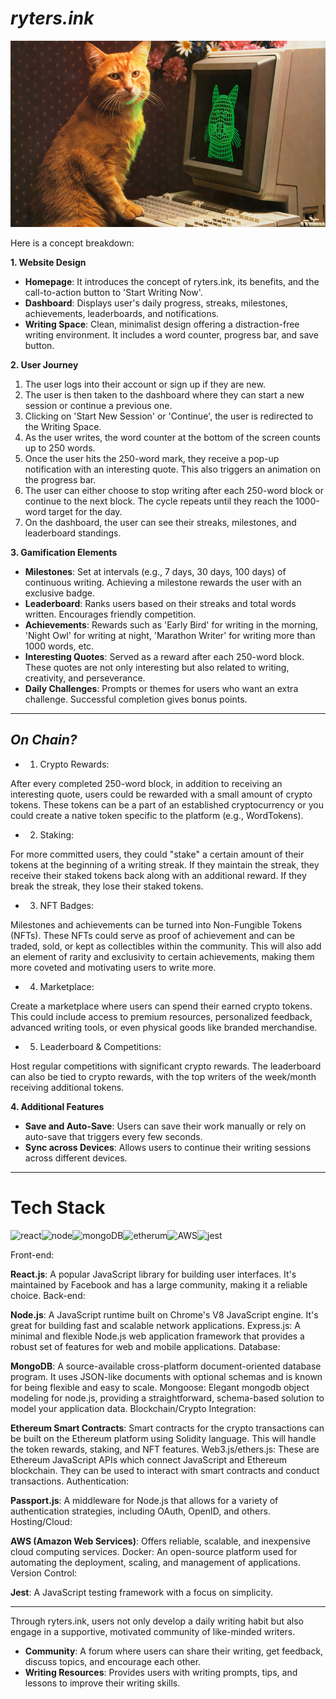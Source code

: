 # _ryters.ink_
<img src="images/computer_cat.jpeg" alt="Cover Image"/>

 
Here is a concept breakdown:

**1. Website Design**

* **Homepage**: It introduces the concept of ryters.ink, its benefits, and the call-to-action button to 'Start Writing Now'.
* **Dashboard**: Displays user's daily progress, streaks, milestones, achievements, leaderboards, and notifications. 
* **Writing Space**: Clean, minimalist design offering a distraction-free writing environment. It includes a word counter, progress bar, and save button.

**2. User Journey**

1. The user logs into their account or sign up if they are new.
2. The user is then taken to the dashboard where they can start a new session or continue a previous one.
3. Clicking on 'Start New Session' or 'Continue', the user is redirected to the Writing Space.
4. As the user writes, the word counter at the bottom of the screen counts up to 250 words.
5. Once the user hits the 250-word mark, they receive a pop-up notification with an interesting quote. This also triggers an animation on the progress bar.
6. The user can either choose to stop writing after each 250-word block or continue to the next block. The cycle repeats until they reach the 1000-word target for the day.
7. On the dashboard, the user can see their streaks, milestones, and leaderboard standings.

**3. Gamification Elements**

* **Milestones**: Set at intervals (e.g., 7 days, 30 days, 100 days) of continuous writing. Achieving a milestone rewards the user with an exclusive badge.
* **Leaderboard**: Ranks users based on their streaks and total words written. Encourages friendly competition.
* **Achievements**: Rewards such as 'Early Bird' for writing in the morning, 'Night Owl' for writing at night, 'Marathon Writer' for writing more than 1000 words, etc.
* **Interesting Quotes**: Served as a reward after each 250-word block. These quotes are not only interesting but also related to writing, creativity, and perseverance.
* **Daily Challenges**: Prompts or themes for users who want an extra challenge. Successful completion gives bonus points.

----
## _On Chain?_ 
* 1. Crypto Rewards:

After every completed 250-word block, in addition to receiving an interesting quote, users could be rewarded with a small amount of crypto tokens. These tokens can be a part of an established cryptocurrency or you could create a native token specific to the platform (e.g., WordTokens).

* 2. Staking:

For more committed users, they could "stake" a certain amount of their tokens at the beginning of a writing streak. If they maintain the streak, they receive their staked tokens back along with an additional reward. If they break the streak, they lose their staked tokens.

* 3. NFT Badges:

Milestones and achievements can be turned into Non-Fungible Tokens (NFTs). These NFTs could serve as proof of achievement and can be traded, sold, or kept as collectibles within the community. This will also add an element of rarity and exclusivity to certain achievements, making them more coveted and motivating users to write more.

* 4. Marketplace:

Create a marketplace where users can spend their earned crypto tokens. This could include access to premium resources, personalized feedback, advanced writing tools, or even physical goods like branded merchandise.

* 5. Leaderboard & Competitions:

Host regular competitions with significant crypto rewards. The leaderboard can also be tied to crypto rewards, with the top writers of the week/month receiving additional tokens.

**4. Additional Features**

* **Save and Auto-Save**: Users can save their work manually or rely on auto-save that triggers every few seconds.
* **Sync across Devices**: Allows users to continue their writing sessions across different devices.
---
# Tech Stack
![react](https://img.shields.io/badge/React-20232A?style=for-the-badge&logo=react&logoColor=61DAFB)![node](https://img.shields.io/badge/Node.js-43853D?style=for-the-badge&logo=node.js&logoColor=white)![mongoDB](https://img.shields.io/badge/MongoDB-4EA94B?style=for-the-badge&logo=mongodb&logoColor=white)![etherum](https://img.shields.io/badge/Ethereum-3C3C3D?style=for-the-badge&logo=Ethereum&logoColor=white)![AWS](https://img.shields.io/badge/Amazon_AWS-FF9900?style=for-the-badge&logo=amazonaws&logoColor=white)![jest](https://img.shields.io/badge/Jest-323330?style=for-the-badge&logo=Jest&logoColor=white)

Front-end:

**React.js**: A popular JavaScript library for building user interfaces. It's maintained by Facebook and has a large community, making it a reliable choice.
Back-end:

**Node.js**: A JavaScript runtime built on Chrome's V8 JavaScript engine. It's great for building fast and scalable network applications.
Express.js: A minimal and flexible Node.js web application framework that provides a robust set of features for web and mobile applications.
Database:

**MongoDB**: A source-available cross-platform document-oriented database program. It uses JSON-like documents with optional schemas and is known for being flexible and easy to scale.
Mongoose: Elegant mongodb object modeling for node.js, providing a straightforward, schema-based solution to model your application data.
Blockchain/Crypto Integration:

**Ethereum Smart Contracts**: Smart contracts for the crypto transactions can be built on the Ethereum platform using Solidity language. This will handle the token rewards, staking, and NFT features.
Web3.js/ethers.js: These are Ethereum JavaScript APIs which connect JavaScript and Ethereum blockchain. They can be used to interact with smart contracts and conduct transactions.
Authentication:

**Passport.js**: A middleware for Node.js that allows for a variety of authentication strategies, including OAuth, OpenID, and others.
Hosting/Cloud:

**AWS (Amazon Web Services)**: Offers reliable, scalable, and inexpensive cloud computing services.
Docker: An open-source platform used for automating the deployment, scaling, and management of applications.
Version Control:

**Jest**: A JavaScript testing framework with a focus on simplicity.

---

Through ryters.ink, users not only develop a daily writing habit but also engage in a supportive, motivated community of like-minded writers.
* **Community**: A forum where users can share their writing, get feedback, discuss topics, and encourage each other.
* **Writing Resources**: Provides users with writing prompts, tips, and lessons to improve their writing skills.
